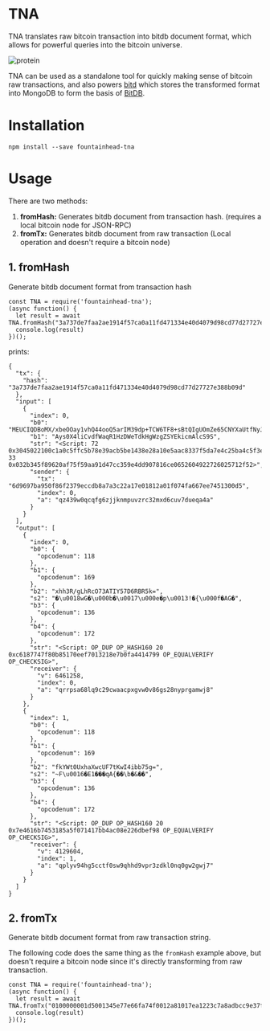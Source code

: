 # TNA

TNA translates raw bitcoin transaction into bitdb document format, which allows for powerful queries into the bitcoin universe.

![protein](./protein.png)

TNA can be used as a standalone tool for quickly making sense of bitcoin raw transactions, and also powers [bitd](https://github.com/fountainhead-cash/bitd) which stores the transformed format into MongoDB to form the basis of [BitDB](https://bitdb.fountainhead.cash).

# Installation

```
npm install --save fountainhead-tna
```

# Usage

There are two methods:

1. **fromHash:** Generates bitdb document from transaction hash. (requires a local bitcoin node for JSON-RPC)
2. **fromTx:** Generates bitdb document from raw transaction (Local operation and doesn't require a bitcoin node)

## 1. fromHash

Generate bitdb document format from transaction hash

```
const TNA = require('fountainhead-tna');
(async function() {
  let result = await TNA.fromHash("3a737de7faa2ae1914f57ca0a11fd471334e40d4079d98cd77d27727e388b09d")
  console.log(result)
})();
```

prints:

```
{
  "tx": {
    "hash": "3a737de7faa2ae1914f57ca0a11fd471334e40d4079d98cd77d27727e388b09d"
  },
  "input": [
    {
      "index": 0,
      "b0": "MEUCIQDBoMX/xbeOOay1vhQ44ooQ5arIM39dp+TCW6TF8+sBtQIgUOmZe65CNYXaUtfNyJUTefW/8HrbZ1b/5w58cYH4pb1B",
      "b1": "Ays0X4liCvdfWaqR1HzDWeTdkHgWzgZSYEkicmAlcS9S",
      "str": "<Script: 72 0x3045022100c1a0c5ffc5b78e39acb5be1438e28a10e5aac8337f5da7e4c25ba4c5f3eb01b5022050e9997bae423585da52d7cdc8951379f5bff07adb6756ffe70e7c7181f8a5bd41 33 0x032b345f89620af75f59aa91d47cc359e4dd907816ce0652604922726025712f52>",
      "sender": {
        "tx": "6d9697ba950f86f2379eccdb8a7a3c22a17e01812a01f074fa667ee7451300d5",
        "index": 0,
        "a": "qz439w0qcqfg6zjjknmpuvzrc32mxd6cuv7dueqa4a"
      }
    }
  ],
  "output": [
    {
      "index": 0,
      "b0": {
        "opcodenum": 118
      },
      "b1": {
        "opcodenum": 169
      },
      "b2": "xhh3R/gLhRcO73ATIY57D6RBR5k=",
      "s2": "�\u0018wG�\u000b�\u0017\u000e�p\u0013!�{\u000f�AG�",
      "b3": {
        "opcodenum": 136
      },
      "b4": {
        "opcodenum": 172
      },
      "str": "<Script: OP_DUP OP_HASH160 20 0xc6187747f80b85170eef7013218e7b0fa4414799 OP_EQUALVERIFY OP_CHECKSIG>",
      "receiver": {
        "v": 6461258,
        "index": 0,
        "a": "qrrpsa68lq9c29cwaacpxgvw0v86gs28nyprgamwj8"
      }
    },
    {
      "index": 1,
      "b0": {
        "opcodenum": 118
      },
      "b1": {
        "opcodenum": 169
      },
      "b2": "fkYWt0UxhaXwcUF7tKwI4ibb75g=",
      "s2": "~F\u0016�E1���qA{��\b�&��",
      "b3": {
        "opcodenum": 136
      },
      "b4": {
        "opcodenum": 172
      },
      "str": "<Script: OP_DUP OP_HASH160 20 0x7e4616b7453185a5f071417bb4ac08e226dbef98 OP_EQUALVERIFY OP_CHECKSIG>",
      "receiver": {
        "v": 4129604,
        "index": 1,
        "a": "qplyv94hg5cctf0sw9qhhd9vpr3zdkl0nq0gw2gwj7"
      }
    }
  ]
}
```

## 2. fromTx

Generate bitdb document format from raw transaction string.

The following code does the same thing as the `fromHash` example above, but doesn't require a bitcoin node since it's directly transforming from raw transaction.

```
const TNA = require('fountainhead-tna');
(async function() {
  let result = await TNA.fromTx("0100000001d5001345e77e66fa74f0012a81017ea1223c7a8adbcc9e37f2860f95ba97966d000000006b483045022100c1a0c5ffc5b78e39acb5be1438e28a10e5aac8337f5da7e4c25ba4c5f3eb01b5022050e9997bae423585da52d7cdc8951379f5bff07adb6756ffe70e7c7181f8a5bd4121032b345f89620af75f59aa91d47cc359e4dd907816ce0652604922726025712f52ffffffff024a976200000000001976a914c6187747f80b85170eef7013218e7b0fa441479988ac44033f00000000001976a9147e4616b7453185a5f071417bb4ac08e226dbef9888ac00000000")
  console.log(result)
})();
```
